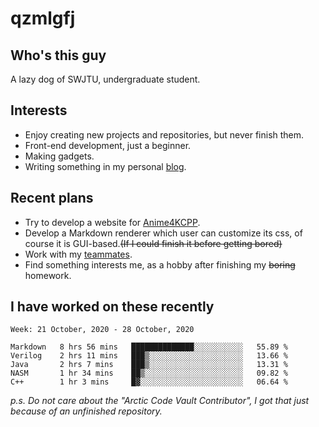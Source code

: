 # qzmlgfj

## Who's this guy

A lazy dog of SWJTU, undergraduate student.

## Interests

* Enjoy creating new projects and repositories, but never finish them.
* Front-end development, just a beginner.
* Making gadgets.
* Writing something in my personal [blog](https://qzmlgfj.ml/blog).

## Recent plans

* Try to develop a website for [Anime4KCPP](https://github.com/TianZerL/Anime4KCPP).
* Develop a Markdown renderer which user can customize its css, of course it is GUI-based.~~(If I could finish  it before getting bored)~~
* Work with my [teammates](https://github.com/SWJTU-Lazy-Dogs).
* Find something interests me, as a hobby after finishing my ~~boring~~ homework.

## I have worked on these recently

<!--START_SECTION:waka-->
```text
Week: 21 October, 2020 - 28 October, 2020

Markdown   8 hrs 56 mins   ██████████████░░░░░░░░░░░   55.89 % 
Verilog    2 hrs 11 mins   ███▒░░░░░░░░░░░░░░░░░░░░░   13.66 % 
Java       2 hrs 7 mins    ███▒░░░░░░░░░░░░░░░░░░░░░   13.31 % 
NASM       1 hr 34 mins    ██▒░░░░░░░░░░░░░░░░░░░░░░   09.82 % 
C++        1 hr 3 mins     █▓░░░░░░░░░░░░░░░░░░░░░░░   06.64 % 
```
<!--END_SECTION:waka-->

*p.s.  Do not care about the "Arctic Code Vault Contributor", I got that just because of an unfinished repository.*

<!--
**qzmlgfj/qzmlgfj** is a ✨ _special_ ✨ repository because its `README.md` (this file) appears on your GitHub profile.

Here are some ideas to get you started:

- 🔭 I’m currently working on ...
- 🌱 I’m currently learning ...
- 👯 I’m looking to collaborate on ...
- 🤔 I’m looking for help with ...
- 💬 Ask me about ...
- 📫 How to reach me: ...
- 😄 Pronouns: ...
- ⚡ Fun fact: ...
-->
